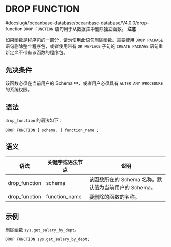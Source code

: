 DROP FUNCTION 
==================================
#docslug#/oceanbase-database/oceanbase-database/V4.0.0/drop-function
`DROP FUNCTION` 语句用于从数据库中删除独立函数。
**注意**



如果函数是程序包的一部分，请勿使用此语句删除函数。需要使用 `DROP PACKAGE` 语句删除整个程序包，或者使用带有 `OR REPLACE` 子句的 `CREATE PACKAGE` 语句重新定义不带有该函数的程序包。

先决条件 
-------------------------

该函数必须在当前用户的 Schema 中，或者用户必须具有 `ALTER ANY PROCEDURE` 的系统权限。

语法 
-----------------------

`drop_function` 的语法如下：

```unknow
DROP FUNCTION [ schema. ] function_name ;
```



语义 
-----------------------



|      语法       |   关键字或语法节点    |                 说明                 |
|---------------|---------------|------------------------------------|
| drop_function | schema        | 该函数所在的 Schema 名称。默认值为当前用户的 Schema。 |
| drop_function | function_name | 要删除的函数的名称。                         |



示例 
-----------------------

删除函数 `sys.get_salary_by_dept`。

```unknow
DROP FUNCTION sys.get_salary_by_dept;
```


